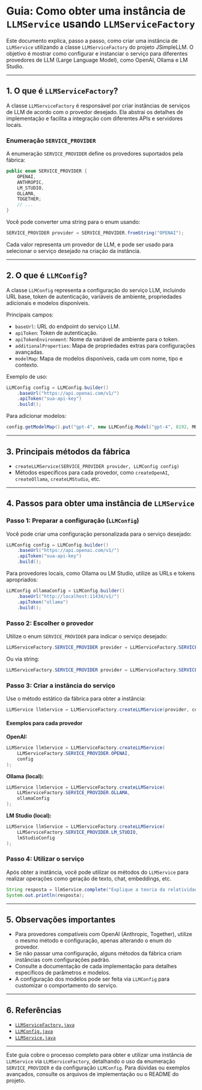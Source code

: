 # Guia: Como obter uma instância de `LLMService` usando `LLMServiceFactory`

Este documento explica, passo a passo, como criar uma instância de `LLMService` utilizando a classe `LLMServiceFactory` do projeto JSimpleLLM. O objetivo é mostrar como configurar e instanciar o serviço para diferentes provedores de LLM (Large Language Model), como OpenAI, Ollama e LM Studio.

---

## 1. O que é `LLMServiceFactory`?

A classe `LLMServiceFactory` é responsável por criar instâncias de serviços de LLM de acordo com o provedor desejado. Ela abstrai os detalhes de implementação e facilita a integração com diferentes APIs e servidores locais.

### Enumeração `SERVICE_PROVIDER`

A enumeração `SERVICE_PROVIDER` define os provedores suportados pela fábrica:

```java
public enum SERVICE_PROVIDER {
    OPENAI,
    ANTHROPIC,
    LM_STUDIO,
    OLLAMA,
    TOGETHER;
    // ...
}
```

Você pode converter uma string para o enum usando:

```java
SERVICE_PROVIDER provider = SERVICE_PROVIDER.fromString("OPENAI");
```

Cada valor representa um provedor de LLM, e pode ser usado para selecionar o serviço desejado na criação da instância.

---

## 2. O que é `LLMConfig`?

A classe `LLMConfig` representa a configuração do serviço LLM, incluindo URL base, token de autenticação, variáveis de ambiente, propriedades adicionais e modelos disponíveis.

Principais campos:
- `baseUrl`: URL do endpoint do serviço LLM.
- `apiToken`: Token de autenticação.
- `apiTokenEnvironment`: Nome da variável de ambiente para o token.
- `additionalProperties`: Mapa de propriedades extras para configurações avançadas.
- `modelMap`: Mapa de modelos disponíveis, cada um com nome, tipo e contexto.

Exemplo de uso:

```java
LLMConfig config = LLMConfig.builder()
    .baseUrl("https://api.openai.com/v1/")
    .apiToken("sua-api-key")
    .build();
```

Para adicionar modelos:

```java
config.getModelMap().put("gpt-4", new LLMConfig.Model("gpt-4", 8192, MODEL_TYPE.LANGUAGE, MODEL_TYPE.REASONING));
```

---

## 3. Principais métodos da fábrica

- `createLLMService(SERVICE_PROVIDER provider, LLMConfig config)`
- Métodos específicos para cada provedor, como `createOpenAI`, `createOllama`, `createLMStudio`, etc.

---

## 4. Passos para obter uma instância de `LLMService`

### Passo 1: Preparar a configuração (`LLMConfig`)

Você pode criar uma configuração personalizada para o serviço desejado:

```java
LLMConfig config = LLMConfig.builder()
    .baseUrl("https://api.openai.com/v1/")
    .apiToken("sua-api-key")
    .build();
```

Para provedores locais, como Ollama ou LM Studio, utilize as URLs e tokens apropriados:

```java
LLMConfig ollamaConfig = LLMConfig.builder()
    .baseUrl("http://localhost:11434/v1/")
    .apiToken("ollama")
    .build();
```

### Passo 2: Escolher o provedor

Utilize o enum `SERVICE_PROVIDER` para indicar o serviço desejado:

```java
LLMServiceFactory.SERVICE_PROVIDER provider = LLMServiceFactory.SERVICE_PROVIDER.OPENAI;
```

Ou via string:
```java
LLMServiceFactory.SERVICE_PROVIDER provider = LLMServiceFactory.SERVICE_PROVIDER.fromString("OLLAMA");
```

### Passo 3: Criar a instância do serviço

Use o método estático da fábrica para obter a instância:

```java
LLMService llmService = LLMServiceFactory.createLLMService(provider, config);
```

#### Exemplos para cada provedor

**OpenAI:**

```java
LLMService llmService = LLMServiceFactory.createLLMService(
    LLMServiceFactory.SERVICE_PROVIDER.OPENAI,
    config
);
```

**Ollama (local):**

```java
LLMService llmService = LLMServiceFactory.createLLMService(
    LLMServiceFactory.SERVICE_PROVIDER.OLLAMA,
    ollamaConfig
);
```

**LM Studio (local):**

```java
LLMService llmService = LLMServiceFactory.createLLMService(
    LLMServiceFactory.SERVICE_PROVIDER.LM_STUDIO,
    lmStudioConfig
);
```

### Passo 4: Utilizar o serviço

Após obter a instância, você pode utilizar os métodos do `LLMService` para realizar operações como geração de texto, chat, embeddings, etc.

```java
String resposta = llmService.complete("Explique a teoria da relatividade.");
System.out.println(resposta);
```

---

## 5. Observações importantes

- Para provedores compatíveis com OpenAI (Anthropic, Together), utilize o mesmo método e configuração, apenas alterando o enum do provedor.
- Se não passar uma configuração, alguns métodos da fábrica criam instâncias com configurações padrão.
- Consulte a documentação de cada implementação para detalhes específicos de parâmetros e modelos.
- A configuração dos modelos pode ser feita via `LLMConfig` para customizar o comportamento do serviço.

---

## 6. Referências

- [`LLMServiceFactory.java`](src/main/java/bor/tools/simplellm/LLMServiceFactory.java)
- [`LLMConfig.java`](src/main/java/bor/tools/simplellm/LLMConfig.java)
- [`LLMService.java`](src/main/java/bor/tools/simplellm/LLMService.java)

---

Este guia cobre o processo completo para obter e utilizar uma instância de `LLMService` via `LLMServiceFactory`, detalhando o uso da enumeração `SERVICE_PROVIDER` e da configuração `LLMConfig`. Para dúvidas ou exemplos avançados, consulte os arquivos de implementação ou o README do projeto.